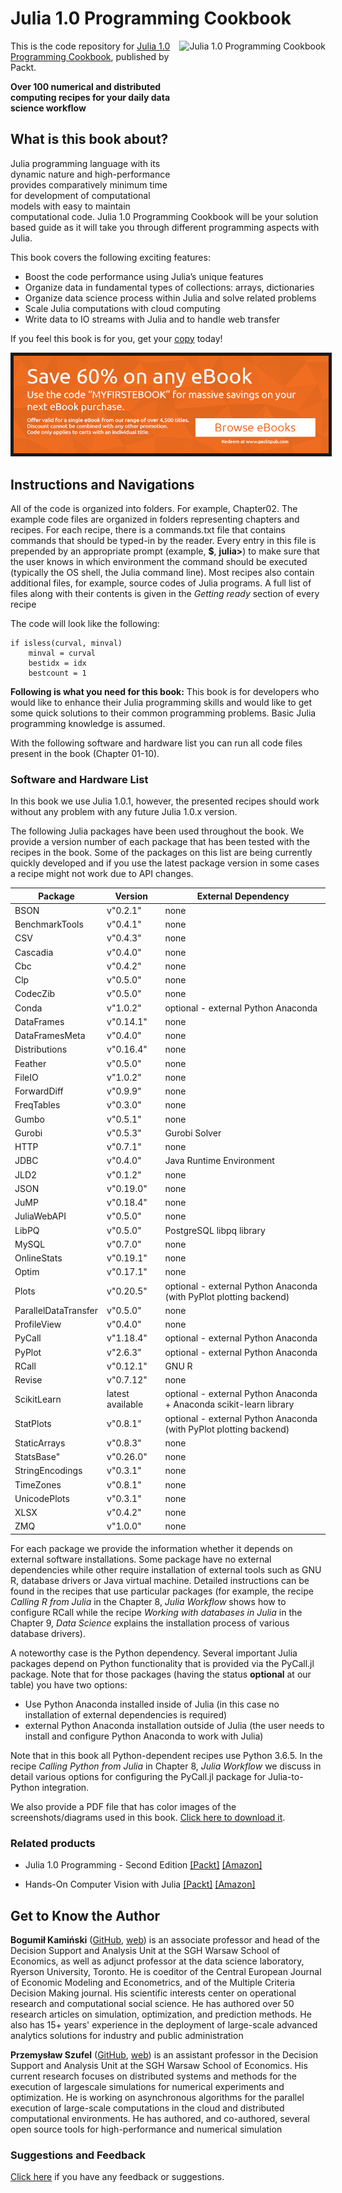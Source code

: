 # Julia 1.0 Programming Cookbook

<a href="https://www.packtpub.com/application-development/julia-10-programming-cookbook?utm_source=github&utm_medium=repository&utm_campaign=9781788998369 "><img src="https://www.packtpub.com/sites/default/files/B10009.png" alt="Julia 1.0 Programming Cookbook" height="256px" align="right"></a>

This is the code repository for [Julia 1.0 Programming Cookbook](https://www.packtpub.com/application-development/julia-10-programming-cookbook?utm_source=github&utm_medium=repository&utm_campaign=9781788998369 ), published by Packt.

**Over 100 numerical and distributed computing recipes for your daily data science workflow**

## What is this book about?
Julia programming language with its dynamic nature and high-performance provides comparatively minimum time for development of computational models with easy to maintain computational code. Julia 1.0 Programming Cookbook will be your solution based guide as it will take you through different programming aspects with Julia.

This book covers the following exciting features:
* Boost the code performance using Julia’s unique features 
* Organize data in fundamental types of collections: arrays, dictionaries 
* Organize data science process within Julia and solve related problems 
* Scale Julia computations with cloud computing 
* Write data to IO streams with Julia and to handle web transfer 


If you feel this book is for you, get your [copy](https://www.amazon.com/dp/1788998367) today!

<a href="https://www.packtpub.com/?utm_source=github&utm_medium=banner&utm_campaign=GitHubBanner"><img src="https://raw.githubusercontent.com/PacktPublishing/GitHub/master/GitHub.png" 
alt="https://www.packtpub.com/" border="5" /></a>

## Instructions and Navigations
All of the code is organized into folders. For example, Chapter02. The example code files are organized in folders representing chapters and recipes. For each recipe, there is a commands.txt file that contains commands that should be typed-in by the reader. Every entry in this file is prepended by an appropriate prompt (example, **$**, **julia>**) to make sure that the user knows in which environment the command should be executed (typically the OS shell, the Julia command line). Most recipes also contain additional files, for example, source codes of Julia programs. A full list of files along with their contents is given in the *Getting ready* section of every recipe

The code will look like the following:
```
if isless(curval, minval)
    minval = curval 
    bestidx = idx
    bestcount = 1
```

**Following is what you need for this book:**
This book is for developers who would like to enhance their Julia programming skills and would like to get some quick solutions to their common programming problems. Basic Julia programming knowledge is assumed.

With the following software and hardware list you can run all code files present in the book (Chapter 01-10).
### Software and Hardware List
In this book we use Julia 1.0.1, however, the presented recipes should work without any problem with any future Julia 1.0.x version.

The following Julia packages have been used throughout the book. We provide a version number of each package that has been tested with the recipes in the book. Some of the packages on this list are being currently quickly developed and if you use the latest package version in some cases a recipe might not work due to API changes.


| Package  | Version                 | External Dependency                        |
| -------- | -------- | ------------------------------------| 
| BSON | v"0.2.1"  | none |
| BenchmarkTools |v"0.4.1"  | none |
| CSV | v"0.4.3" | none |
| Cascadia |v"0.4.0"   | none |
| Cbc | v"0.4.2" | none |
| Clp |v"0.5.0" | none |
| CodecZib | v"0.5.0" | none |
| Conda | v"1.0.2" | optional - external Python Anaconda |
| DataFrames | v"0.14.1" | none |
| DataFramesMeta | v"0.4.0" | none |
| Distributions | v"0.16.4" | none |
| Feather | v"0.5.0" | none |
| FileIO | v"1.0.2" | none |
| ForwardDiff |v"0.9.9"  | none |
| FreqTables |v"0.3.0"  | none |
| Gumbo | v"0.5.1" | none |
| Gurobi | v"0.5.3" | Gurobi Solver |
| HTTP | v"0.7.1" | none |
| JDBC | v"0.4.0" | Java Runtime Environment |
| JLD2 | v"0.1.2" | none |
| JSON |v"0.19.0"  | none |
| JuMP | v"0.18.4" | none |
| JuliaWebAPI |v"0.5.0"  | none |
| LibPQ |v"0.5.0"  | PostgreSQL libpq library |
| MySQL | v"0.7.0" | none |
| OnlineStats |v"0.19.1"  | none |
| Optim | v"0.17.1" | none |
| Plots | v"0.20.5" | optional - external Python Anaconda (with PyPlot plotting backend) |
| ParallelDataTransfer | v"0.5.0" | none |
| ProfileView | v"0.4.0" | none |
| PyCall | v"1.18.4" | optional - external Python Anaconda |
| PyPlot | v"2.6.3" | optional - external Python Anaconda |
| RCall | v"0.12.1" | GNU R |
| Revise |v"0.7.12"  | none |
| ScikitLearn | latest available | optional - external Python Anaconda + Anaconda scikit-learn library |
| StatPlots |v"0.8.1"  | optional - external Python Anaconda (with PyPlot plotting backend) |
| StaticArrays |v"0.8.3"  | none |
| StatsBase" | v"0.26.0" | none |
| StringEncodings |v"0.3.1"  | none |
| TimeZones | v"0.8.1" | none |
| UnicodePlots |v"0.3.1"  | none |
| XLSX | v"0.4.2" | none |
| ZMQ | v"1.0.0" | none |

For each package we provide the information whether it depends on external software installations. Some package have no external dependencies while other require installation of external tools such as GNU R, database drivers or Java virtual machine. Detailed instructions can be found in the recipes that use particular packages (for example, the recipe *Calling R from Julia* in the Chapter 8, *Julia Workflow* shows how to configure RCall while the recipe *Working with databases in Julia* in the Chapter 9, *Data Science* explains the installation process of various database drivers).

A noteworthy case is the Python dependency. Several important Julia packages depend on Python functionality that is provided via the PyCall.jl package. Note that for those packages (having the status **optional**  at our table) you have two options:

* Use Python Anaconda installed inside of Julia (in this case no installation of external dependencies is required)
* external Python Anaconda installation outside of Julia (the user needs to install and configure Python Anaconda to work with Julia)

Note that in this book all Python-dependent recipes use Python 3.6.5.  In the recipe *Calling Python from Julia* in Chapter 8, *Julia Workflow* we discuss in detail various options for configuring the PyCall.jl package for Julia-to-Python integration.


We also provide a PDF file that has color images of the screenshots/diagrams used in this book. [Click here to download it](https://www.packtpub.com/sites/default/files/downloads/9781788998369_ColorImages.pdf).

### Related products
* Julia 1.0 Programming - Second Edition [[Packt]](https://www.packtpub.com/application-development/julia-10-programming-second-edition?utm_source=github&utm_medium=repository&utm_campaign=9781788999090 ) [[Amazon]](https://www.amazon.com/dp/1788999096)

* Hands-On Computer Vision with Julia [[Packt]](https://www.packtpub.com/application-development/hands-computer-vision-julia?utm_source=github&utm_medium=repository&utm_campaign=9781788998796 ) [[Amazon]](https://www.amazon.com/dp/B07CSPBV11)


## Get to Know the Author
**Bogumił Kamiński**
([GitHub](https://github.com/bkamins), [web](http://bogumilkaminski.pl/about/)) is an associate professor and head of the
Decision Support and Analysis Unit at the SGH Warsaw School of Economics, as well as
adjunct professor at the data science laboratory, Ryerson University, Toronto. He is coeditor
of the Central European Journal of Economic Modeling and Econometrics, and of the
Multiple Criteria Decision Making journal. His scientific interests center on operational
research and computational social science. He has authored over 50 research articles on
simulation, optimization, and prediction methods. He also has 15+ years' experience in the
deployment of large-scale advanced analytics solutions for industry and public
administration

**Przemysław Szufel**
([GitHub](https://github.com/pszufe), [web](https://szufel.pl/en_aboutme.html)) is an assistant professor in
the Decision Support and Analysis Unit at the SGH Warsaw School of Economics. His
current research focuses on distributed systems and methods for the execution of largescale
simulations for numerical experiments and optimization. He is working on
asynchronous algorithms for the parallel execution of large-scale computations in the cloud
and distributed computational environments. He has authored, and co-authored, several
open source tools for high-performance and numerical simulation


### Suggestions and Feedback
[Click here](https://docs.google.com/forms/d/e/1FAIpQLSdy7dATC6QmEL81FIUuymZ0Wy9vH1jHkvpY57OiMeKGqib_Ow/viewform) if you have any feedback or suggestions.
